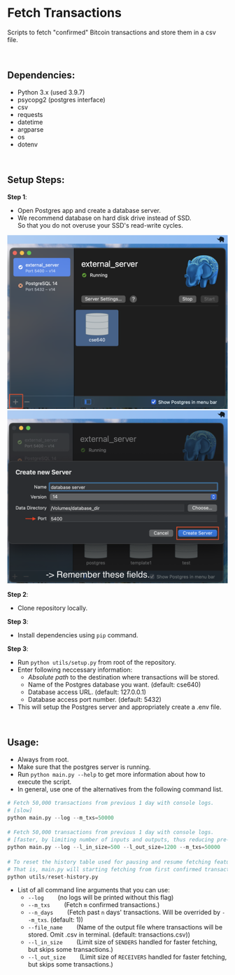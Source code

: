 # Fetch Transactions

Scripts to fetch "confirmed" Bitcoin transactions and store them in a csv file.

<br />

## Dependencies:
- Python 3.x (used 3.9.7)
- psycopg2 (postgres interface)
- csv
- requests
- datetime
- argparse
- os
- dotenv

<br />

## Setup Steps:

**Step 1**:
- Open Postgres app and create a database server.
- We recommend database on hard disk drive instead of SSD.<br />So that you do not overuse your SSD's read-write cycles.

<img src="https://github.com/UB-CSE-640-Blockchain-Analysis/fetch/blob/assests/step1.png?raw=true" width="512"/>

<img src="https://github.com/UB-CSE-640-Blockchain-Analysis/fetch/blob/assests/step2.png?raw=true" width="512"/>

<br />

**Step 2**:
- Clone repository locally.

**Step 3**:
- Install dependencies using `pip` command.

**Step 3**:
- Run `python utils/setup.py` from root of the repository.
- Enter following neccessary information:
  - *Absolute path* to the destination where transactions will be stored.
  - Name of the Postgres database you want. (default: cse640)
  - Database access URL. (default: 127.0.0.1)
  - Database access port number. (default: 5432)
- This will setup the Postgres server and appropriately create a .env file.

<br />

## Usage:
- Always from root.
- Make sure that the postgres server is running.
- Run `python main.py --help` to get more information about how to execute the script.
- In general, use one of the alternatives from the following command list.
```python
# Fetch 50,000 transactions from previous 1 day with console logs. 
# [slow]
python main.py --log --m_txs=50000

# Fetch 50,000 transactions from previous 1 day with console logs. 
# [faster, by limiting number of inputs and outputs, thus reducing pre-processing]
python main.py --log --l_in_size=500 --l_out_size=1200 --m_txs=50000

# To reset the history table used for pausing and resume fetching feature.
# That is, main.py will starting fetching from first confirmed transactions.
python utils/reset-history.py
```
- List of all command line arguments that you can use:
  - `--log` &emsp;&emsp;(no logs will be printed without this flag)
  - `--m_txs` &emsp;&emsp;(Fetch `m` confirmed transactions.)
  - `--n_days` &emsp;&emsp;(Fetch past `n` days' transactions. Will be overrided by `--m_txs`. (default: 1))
  - `--file_name` &emsp;&emsp;(Name of the output file where transactions will be stored. Omit .csv in terminal. (default: transactions.csv))
  - `--l_in_size` &emsp;&emsp;(Limit size of `SENDERS` handled for faster fetching, but skips some transactions.)
  - `--l_out_size` &emsp;&emsp;(Limit size of `RECEIVERS` handled for faster fetching, but skips some transactions.)